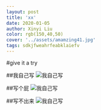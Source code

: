 ```yaml
---
layout: post
title: 'xx'
date: 2020-01-05
author: Xinyi Liu
color: rgb(150,40,50)
cover: '../assets/amamzing41.jpg'
tags: sdkjfweahrfeabklaiefv
---
```


#give it a try

##我自己写
![我自己写]({{"../assets/skill.jpg"|absolute_url}})

##写个屁
![我自己写]({{"../assets/skill.jpg"|absolute_url}})

##写不出来
![我自己写]({{"../assets/skill.jpg"|absolute_url}})
